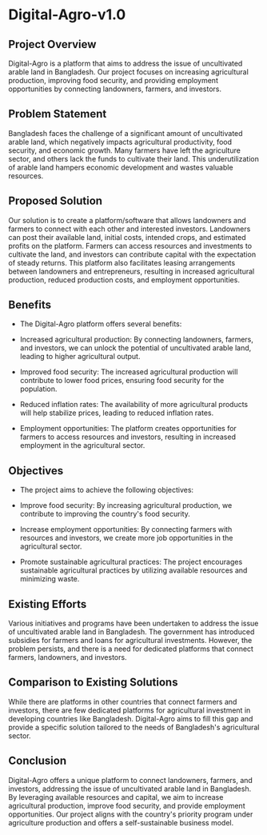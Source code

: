 
# Digital-Agro-v1.0

## Project Overview
Digital-Agro is a platform that aims to address the issue of uncultivated arable land in Bangladesh. Our project focuses on increasing agricultural production, improving food security, and providing employment opportunities by connecting landowners, farmers, and investors.

## Problem Statement
Bangladesh faces the challenge of a significant amount of uncultivated arable land, which negatively impacts agricultural productivity, food security, and economic growth. Many farmers have left the agriculture sector, and others lack the funds to cultivate their land. This underutilization of arable land hampers economic development and wastes valuable resources.

## Proposed Solution
Our solution is to create a platform/software that allows landowners and farmers to connect with each other and interested investors. Landowners can post their available land, initial costs, intended crops, and estimated profits on the platform. Farmers can access resources and investments to cultivate the land, and investors can contribute capital with the expectation of steady returns. This platform also facilitates leasing arrangements between landowners and entrepreneurs, resulting in increased agricultural production, reduced production costs, and employment opportunities.

## Benefits
* The Digital-Agro platform offers several benefits:

* Increased agricultural production: By connecting landowners, farmers, and investors, we can unlock the potential of uncultivated arable land, leading to higher agricultural output.

* Improved food security: The increased agricultural production will contribute to lower food prices, ensuring food security for the population.

* Reduced inflation rates: The availability of more agricultural products will help stabilize prices, leading to reduced inflation rates.

* Employment opportunities: The platform creates opportunities for farmers to access resources and investors, resulting in increased employment in the agricultural sector.

## Objectives
* The project aims to achieve the following objectives:

* Improve food security: By increasing agricultural production, we contribute to improving the country's food security.

* Increase employment opportunities: By connecting farmers with resources and investors, we create more job opportunities in the agricultural sector.

* Promote sustainable agricultural practices: The project encourages sustainable agricultural practices by utilizing available resources and minimizing waste.

## Existing Efforts
Various initiatives and programs have been undertaken to address the issue of uncultivated arable land in Bangladesh. The government has introduced subsidies for farmers and loans for agricultural investments. However, the problem persists, and there is a need for dedicated platforms that connect farmers, landowners, and investors.

## Comparison to Existing Solutions
While there are platforms in other countries that connect farmers and investors, there are few dedicated platforms for agricultural investment in developing countries like Bangladesh. Digital-Agro aims to fill this gap and provide a specific solution tailored to the needs of Bangladesh's agricultural sector.

## Conclusion
Digital-Agro offers a unique platform to connect landowners, farmers, and investors, addressing the issue of uncultivated arable land in Bangladesh. By leveraging available resources and capital, we aim to increase agricultural production, improve food security, and provide employment opportunities. Our project aligns with the country's priority program under agriculture production and offers a self-sustainable business model.

